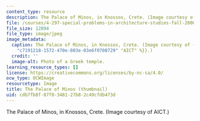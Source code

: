```yaml
---
content_type: resource
description: The Palace of Minos, in Knossos, Crete. (Image courtesy of AICT.)
file: /courses/4-297-special-problems-in-architecture-studies-fall-2000/cdb7fb8f87f8348127b82c49cfdb473d_4-297f00-th.jpg
file_size: 12894
file_type: image/jpeg
image_metadata:
  caption: The Palace of Minos, in Knossos, Crete. (Image courtesy of {{% resource_link
    "c7191218-1572-470e-803e-03e6f0708729" "AICT" %}}.)
  credit: ''
  image-alt: Photo of a Greek temple.
learning_resource_types: []
license: https://creativecommons.org/licenses/by-nc-sa/4.0/
ocw_type: OCWImage
resourcetype: Image
title: The Palace of Minos (thumbnail)
uid: cdb7fb8f-87f8-3481-27b8-2c49cfdb473d
---
```

The Palace of Minos, in Knossos, Crete. (Image courtesy of AICT.)